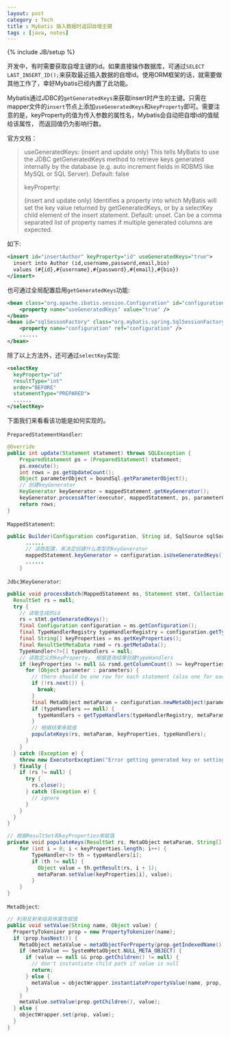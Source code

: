 ```yaml
---
layout: post
category : Tech
title : Mybatis 插入数据时返回自增主键
tags : [java, notes]
---
```

{% include JB/setup %}

开发中，有时需要获取自增主键的id。如果直接操作数据库，可通过`SELECT LAST_INSERT_ID();`来获取最近插入数据的自增id。使用ORM框架的话，就需要做其他工作了，幸好Mybatis已经内置了此功能。

Mybatis通过JDBC的`getGeneratedKeys`来获取insert时产生的主键。只需在mapper文件的`insert`节点上添加`useGeneratedKeys`和`keyProperty`即可。需要注意的是，keyProperty的值为传入参数的属性名，Mybatis会自动把自增id的值赋给该属性， 而返回值仍为影响行数。

官方文档：

> useGeneratedKeys:
> (insert and update only) This tells MyBatis to use the JDBC getGeneratedKeys method to retrieve keys generated internally by the database (e.g. auto increment fields in RDBMS like MySQL or SQL Server). Default: false
>
> keyProperty:
>
> (insert and update only) Identifies a property into which MyBatis will set the key value returned by getGeneratedKeys, or by a selectKey child element of the insert statement. Default: unset. Can be a comma separated list of property names if multiple generated columns are expected.

如下:

```xml
<insert id="insertAuthor" keyProperty="id" useGeneratedKeys="true">
  insert into Author (id,username,password,email,bio)
  values (#{id},#{username},#{password},#{email},#{bio})
</insert>
```

也可通过全局配置启用`getGeneratedKeys`功能:

```xml
<bean class="org.apache.ibatis.session.Configuration" id="configuration">
	<property name="useGeneratedKeys" value="true" />
</bean>
<bean id="sqlSessonFactory" class="org.mybatis.spring.SqlSessionFactoryBean">
    <property name="configuration" ref="configuration" />
  	......
</bean>
```

除了以上方法外，还可通过`selectKey`实现:

```xml
<selectKey
  keyProperty="id"
  resultType="int"
  order="BEFORE"
  statementType="PREPARED">
  ......
</selectKey>
```

下面我们来看看该功能是如何实现的。

`PreparedStatementHandler`:

```java
@Override
public int update(Statement statement) throws SQLException {
    PreparedStatement ps = (PreparedStatement) statement;
    ps.execute();
    int rows = ps.getUpdateCount();
    Object parameterObject = boundSql.getParameterObject();
    // 创建keyGenerator
    KeyGenerator keyGenerator = mappedStatement.getKeyGenerator();
    keyGenerator.processAfter(executor, mappedStatement, ps, parameterObject);
    return rows;
}
```

`MappedStatement`:

```java
public Builder(Configuration configuration, String id, SqlSource sqlSource, SqlCommandType sqlCommandType) {
      ......
      // 读取配置，来决定创建什么类型的keyGenerator
      mappedStatement.keyGenerator = configuration.isUseGeneratedKeys() && SqlCommandType.INSERT.equals(sqlCommandType) ? new Jdbc3KeyGenerator() : new NoKeyGenerator();
      ......
    }
```

`Jdbc3KeyGenerator`:

```java
public void processBatch(MappedStatement ms, Statement stmt, Collection<Object> parameters) {
  ResultSet rs = null;
  try {
    // 读取生成的id
    rs = stmt.getGeneratedKeys();
    final Configuration configuration = ms.getConfiguration();
    final TypeHandlerRegistry typeHandlerRegistry = configuration.getTypeHandlerRegistry();
    final String[] keyProperties = ms.getKeyProperties();
    final ResultSetMetaData rsmd = rs.getMetaData();
    TypeHandler<?>[] typeHandlers = null;
    // 读取定义的keyProperty， 根据查询结果创建typeHandlers
    if (keyProperties != null && rsmd.getColumnCount() >= keyProperties.length) {
      for (Object parameter : parameters) {
        // there should be one row for each statement (also one for each parameter)
        if (!rs.next()) {
          break;
        }
        final MetaObject metaParam = configuration.newMetaObject(parameter);
        if (typeHandlers == null) {
          typeHandlers = getTypeHandlers(typeHandlerRegistry, metaParam, keyProperties, rsmd);
        }
        // 根据结果来赋值
        populateKeys(rs, metaParam, keyProperties, typeHandlers);
      }
    }
  } catch (Exception e) {
    throw new ExecutorException("Error getting generated key or setting result to parameter object. Cause: " + e, e);
  } finally {
    if (rs != null) {
      try {
        rs.close();
      } catch (Exception e) {
        // ignore
      }
    }
  }
}
```

```java
// 根据ResultSet和keyProperties来赋值
private void populateKeys(ResultSet rs, MetaObject metaParam, String[] keyProperties, TypeHandler<?>[] typeHandlers) throws SQLException {
    for (int i = 0; i < keyProperties.length; i++) {
        TypeHandler<?> th = typeHandlers[i];
        if (th != null) {
          Object value = th.getResult(rs, i + 1);
          metaParam.setValue(keyProperties[i], value);
        }
    }
}
```

`MetaObject`:

```java
// 利用反射来给具体属性赋值
public void setValue(String name, Object value) {
  PropertyTokenizer prop = new PropertyTokenizer(name);
  if (prop.hasNext()) {
    MetaObject metaValue = metaObjectForProperty(prop.getIndexedName());
    if (metaValue == SystemMetaObject.NULL_META_OBJECT) {
      if (value == null && prop.getChildren() != null) {
        // don't instantiate child path if value is null
        return;
      } else {
        metaValue = objectWrapper.instantiatePropertyValue(name, prop, objectFactory);
      }
    }
    metaValue.setValue(prop.getChildren(), value);
  } else {
    objectWrapper.set(prop, value);
  }
}
```
